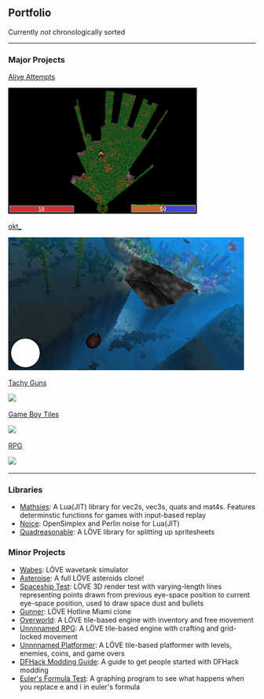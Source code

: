 ## Portfolio

Currently *not* chronologically sorted

---

### Major Projects

[Alive Attempts](/major/alive/main.md)

<img src="images/alive_screenshot.png?raw=true"/>

[okt_](/major/okt_/main.md)

<img src="images/okt__screenshot.png?raw=true">

[Tachy Guns](/major/tachy_guns/main.md)

<img src="images/tachy_guns_screenshot.png?raw=true">

[Game Boy Tiles](/major/game_boy_tiles/main.md)

<img src="images/game_boy_tiles_screenshot.png?raw=true">

[RPG](/major/rpg/main.md)

<img src="images/rpg_screenshot.png?raw=true">

---

### Libraries

- [Mathsies](https://github.com/wolfboyft/mathsies): A Lua(JIT) library for vec2s, vec3s, quats and mat4s. Features determinstic functions for games with input-based replay
- [Noice](https://github.com/wolfboyft/noice): OpenSimplex and Perlin noise for Lua(JIT)
- [Quadreasonable](https://github.com/wolfboyft/quadreasonable): A LÖVE library for splitting up spritesheets

### Minor Projects

- [Wabes](https://github.com/wolfboyft/wabes): LÖVE wavetank simulator
- [Asteroise](https://github.com/wolfboyft/asteroise): A full LÖVE asteroids clone!
- [Spaceship Test](https://github.com/wolfboyft/spaceshipTest): LÖVE 3D render test with varying-length lines representing points drawn from previous eye-space position to current eye-space position, used to draw space dust and bullets
- [Gunner](https://github.com/wolfboyft/gunner): LÖVE Hotline Miami clone
- [Overworld](https://github.com/wolfboyft/overworld): A LÖVE tile-based engine with inventory and free movement
- [Unnnnamed RPG](https://github.com/wolfboyft/unnnnamedRPG): A LÖVE tile-based engine with crafting and grid-locked movement
- [Unnnnamed Platformer](https://github.com/wolfboyft/unnnnamedPlatformer): A LÖVE tile-based platformer with levels, enemies, coins, and game overs
- [DFHack Modding Guide](https://docs.dfhack.org/en/latest/docs/guides/modding-guide.html): A guide to get people started with DFHack modding
- [Euler's Formula Test](https://github.com/wolfboyft/eulers_formula_test): A graphing program to see what happens when you replace e and i in euler's formula
